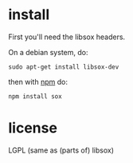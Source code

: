 install
=======

First you'll need the libsox headers.

On a debian system, do:

```
sudo apt-get install libsox-dev
```

then with [npm](http://npmjs.org) do:

```
npm install sox
```

license
=======

LGPL (same as (parts of) libsox)
